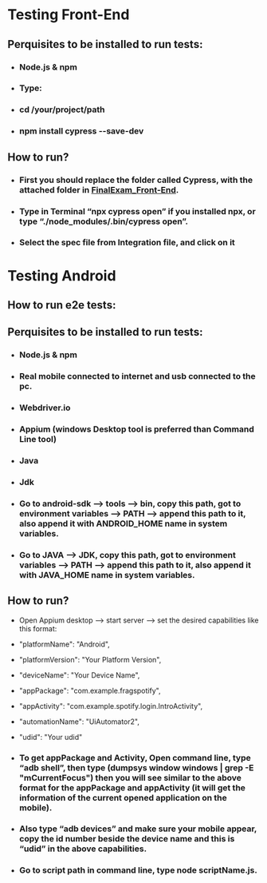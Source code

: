 # Testing Front-End

## Perquisites to be installed to run tests:

- ### Node.js & npm
- ### Type:
- ### cd /your/project/path
- ### npm install cypress --save-dev

## How to run?

- ### First you should replace the folder called **Cypress**, with the attached folder in [FinalExam_Front-End](https://github.com/MohmedMonsef/Test/tree/master/FinalExam_Front-End).
- ### Type in Terminal “npx cypress open” if you installed npx, or type “./node_modules/.bin/cypress open”.
- ### Select the spec file from **Integration** file, and click on it

# Testing Android

## How to run e2e tests:

## Perquisites to be installed to run tests:

- ### Node.js & npm
- ### Real mobile connected to internet and usb connected to the pc.
- ### Webdriver.io
- ### Appium (windows Desktop tool is preferred than Command Line tool)
- ### Java
- ### Jdk
- ### Go to android-sdk --> tools --> bin, copy this path, got to environment variables --> PATH --> append this path to it, also append it with ANDROID_HOME name in system variables.
- ### Go to JAVA --> JDK, copy this path, got to environment variables --> PATH --> append this path to it, also append it with JAVA_HOME name in system variables.

## How to run?

- Open Appium desktop --> start server --> set the desired capabilities like this format:
- "platformName": "Android",
- "platformVersion": "Your Platform Version",
- "deviceName": "Your Device Name",
- "appPackage": "com.example.fragspotify",
- "appActivity": "com.example.spotify.login.IntroActivity",
- "automationName": "UiAutomator2",
- "udid": "Your udid"

- ### To get appPackage and Activity, Open command line, type “adb shell”, then type (dumpsys window windows | grep -E "mCurrentFocus") then you will see similar to the above format for the appPackage and appActivity (it will get the information of the current opened application on the mobile).

- ### Also type “adb devices” and make sure your mobile appear, copy the id number beside the device name and this is “udid” in the above capabilities.

- ### Go to script path in command line, type node **scriptName.js**.
